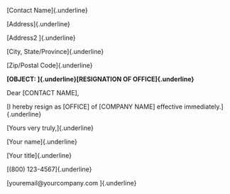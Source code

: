 [Contact Name]{.underline}

[Address]{.underline}

[Address2 ]{.underline}

[City, State/Province]{.underline}

[Zip/Postal Code]{.underline}

**[OBJECT: ]{.underline}[RESIGNATION OF OFFICE]{.underline}**

Dear \[CONTACT NAME\],

[I hereby resign as \[OFFICE\] of \[COMPANY NAME\] effective
immediately.]{.underline}

[Yours very truly,]{.underline}

[Your name]{.underline}

[Your title]{.underline}

[(800) 123-4567]{.underline}

[youremail\@yourcompany.com ]{.underline}
